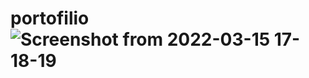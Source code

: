 # portofilio![Screenshot from 2022-03-15 17-18-19](https://user-images.githubusercontent.com/96244525/158423615-7f76f424-a6b2-4428-bffc-3e8146801c00.png)
